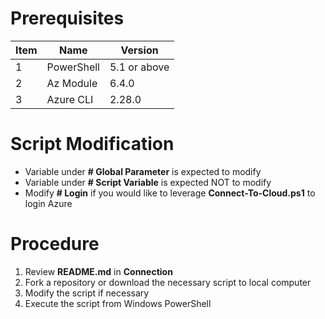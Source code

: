 # Prerequisites

| Item | Name | Version |
| - | - | - | 
| 1 | PowerShell | 5.1 or above |
| 2 | Az Module | 6.4.0 |
| 3 | Azure CLI | 2.28.0 |

# Script Modification

- Variable under **# Global Parameter** is expected to modify
- Variable under **# Script Variable** is expected NOT to modify
- Modify **# Login** if you would like to leverage **Connect-To-Cloud.ps1** to login Azure

# Procedure

1. Review **README.md** in **Connection**
1. Fork a repository or download the necessary script to local computer
1. Modify the script if necessary
1. Execute the script from Windows PowerShell
